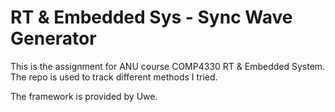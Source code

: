 # RT & Embedded Sys - Sync Wave Generator

This is the assignment for ANU course COMP4330 RT & Embedded System. The repo is used to track different methods I tried.

The framework is provided by Uwe.
